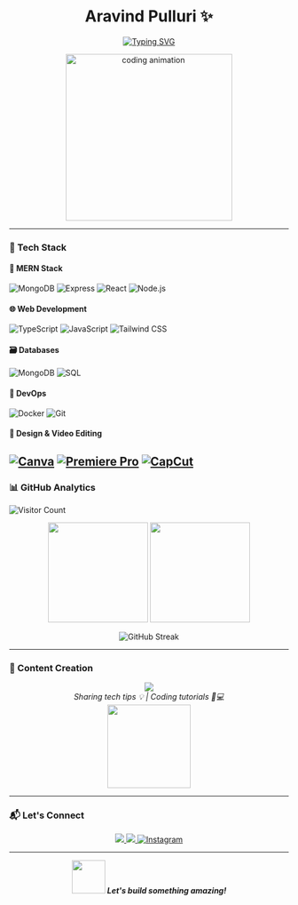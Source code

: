 <h1 align="center">Aravind Pulluri ✨</h1>
<p align="center">
  <a href="https://git.io/typing-svg"><img src="https://readme-typing-svg.demolab.com?font=Fira+Code&pause=1000&color=22D3EE&center=true&vCenter=true&width=435&lines=Open+Source+Enthusiast;Tech+Enthusiast;Content+Creator" alt="Typing SVG" /></a>
</p>

<div align="center">
  <img src="https://media.giphy.com/media/qgQUggAC3Pfv687qPC/giphy.gif" width="300" alt="coding animation">
</div>

---

### 🧰 Tech Stack

#### 🔮 MERN Stack
![MongoDB](https://img.shields.io/badge/-MongoDB-47A248?style=flat-square&logo=mongodb&logoColor=white)
![Express](https://img.shields.io/badge/-Express-000000?style=flat-square&logo=express)
![React](https://img.shields.io/badge/-React-61DAFB?style=flat-square&logo=react&logoColor=black)
![Node.js](https://img.shields.io/badge/-Node.js-339933?style=flat-square&logo=node.js&logoColor=white)

#### 🌐 Web Development
![TypeScript](https://img.shields.io/badge/-TypeScript-3178C6?style=flat-square&logo=typescript&logoColor=white)
![JavaScript](https://img.shields.io/badge/-JavaScript-F7DF1E?style=flat-square&logo=javascript&logoColor=black)
![Tailwind CSS](https://img.shields.io/badge/-Tailwind_CSS-06B6D4?style=flat-square&logo=tailwind-css&logoColor=white)

#### 🗃 Databases
![MongoDB](https://img.shields.io/badge/-MongoDB-47A248?style=flat-square&logo=mongodb&logoColor=white)
![SQL](https://img.shields.io/badge/-SQL-4479A1?style=flat-square&logo=postgresql&logoColor=white)

#### 🚀 DevOps
![Docker](https://img.shields.io/badge/-Docker-2496ED?style=flat-square&logo=docker&logoColor=white)
![Git](https://img.shields.io/badge/-Git-F05032?style=flat-square&logo=git&logoColor=white)

#### 🎨 Design & Video Editing
[![Canva](https://img.shields.io/badge/-Canva-00C4CC?style=flat-square&logo=canva&logoColor=white)](https://www.canva.com/)
[![Premiere Pro](https://img.shields.io/badge/-Premiere%20Pro-9999FF?style=flat-square&logo=adobepremierepro&logoColor=white)](https://www.adobe.com/products/premiere.html)
[![CapCut](https://img.shields.io/badge/-CapCut-00C4CC?style=flat-square&logo=capcut&logoColor=white)](https://www.capcut.com/)
---

### 📊 GitHub Analytics
<img src="https://profile-counter.glitch.me/aravindpulluri116/count.svg" alt="Visitor Count"/>
<p align="center">
  <img height="180em" src="https://github-readme-stats.vercel.app/api?username=aravindpulluri116&show_icons=true&theme=nightowl&include_all_commits=true&count_private=true"/>
  <img height="180em" src="https://github-readme-stats.vercel.app/api/top-langs/?username=aravindpulluri116&layout=compact&theme=nightowl"/>
</p>

<p align="center">
  <img src="https://github-readme-streak-stats.herokuapp.com/?user=aravindpulluri116&theme=nightowl" alt="GitHub Streak" />
</p>


---

### 🎥 Content Creation

<p align="center">
  <a href="https://www.instagram.com/techy.aravind/">
    <img src="https://img.shields.io/badge/-@techy.aravind-E4405F?style=for-the-badge&logo=instagram&logoColor=white"/>
  </a>
  <br>
  <em>Sharing tech tips 💡 | Coding tutorials 👨💻 </em>
  <br>
  <img src="https://media.giphy.com/media/YnS7j9pwnECXLMrI4t/giphy.gif" width="150">
</p>

---

### 📬 Let's Connect

<p align="center">
  <a href="https://www.linkedin.com/in/aravindpulluri/">
    <img src="https://img.shields.io/badge/LinkedIn-0A66C2?style=for-the-badge&logo=linkedin&logoColor=white"/>
  </a>
  <a href="mailto:pulluriaravind@gmail.com">
    <img src="https://img.shields.io/badge/Gmail-EA4335?style=for-the-badge&logo=gmail&logoColor=white"/>
  </a>
  <a href="https://instagram.com/aravindpulluri" target="_blank">
    <img src="https://img.shields.io/badge/Instagram-E4405F?style=for-the-badge&logo=instagram&logoColor=white" alt="Instagram"/>
  </a>
</p>
</p>

---

<p align="center">
  <img src="https://media.giphy.com/media/LnQjpWaON8nhr21vNW/giphy.gif" width="60"> 
  <em><b>Let's build something amazing!</b></em>
</p>
